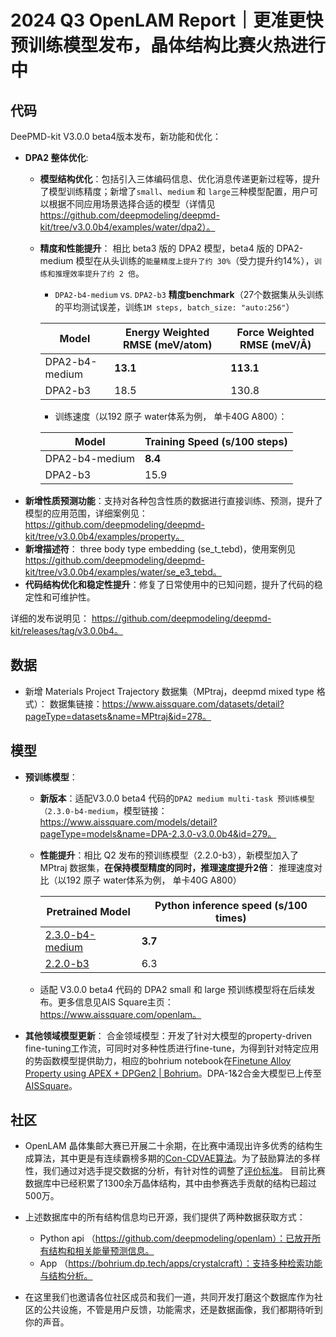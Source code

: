 # 2024 Q3 OpenLAM Report｜更准更快预训练模型发布，晶体结构比赛火热进行中

## 代码
DeePMD-kit V3.0.0 beta4版本发布，新功能和优化：
- __DPA2 整体优化__:
    -   __模型结构优化__：包括引入三体编码信息、优化消息传递更新过程等，提升了模型训练精度；新增了`small`、`medium` 和 `large`三种模型配置，用户可以根据不同应用场景选择合适的模型（详情见 https://github.com/deepmodeling/deepmd-kit/tree/v3.0.0b4/examples/water/dpa2）。
    -   __精度和性能提升__： 相比 beta3 版的 DPA2 模型，beta4 版的 DPA2-medium 模型在从头训练的`能量精度上提升了约 30%`（受力提升约14%），`训练和推理效率提升了约 2 倍`。

        - `DPA2-b4-medium` vs. `DPA2-b3` __精度benchmark__（27个数据集从头训练的平均测试误差，训练`1M steps, batch_size: "auto:256"`）


        | Model              | Energy Weighted RMSE (meV/atom) | Force Weighted RMSE (meV/Å) |
        |--------------------|------------------------------------|------------------------------|
        | DPA2-b4-medium     | __13.1__                               | __113.1__                        |
        | DPA2-b3            | 18.5                               | 130.8                        |

          
          - 训练速度（以192 原子 water体系为例， 单卡40G A800）：
          
        | Model            | Training Speed (s/100 steps) |
        |------------------|------------------------------|
        | DPA2-b4-medium   | __8.4__                          |
        | DPA2-b3          | 15.9                         |
- __新增性质预测功能__：支持对各种包含性质的数据进行直接训练、预测，提升了模型的应用范围，详细案例见：https://github.com/deepmodeling/deepmd-kit/tree/v3.0.0b4/examples/property。
- __新增描述符__： three body type embedding  (se_t_tebd)，使用案例见 https://github.com/deepmodeling/deepmd-kit/tree/v3.0.0b4/examples/water/se_e3_tebd。
- __代码结构优化和稳定性提升__：修复了日常使用中的已知问题，提升了代码的稳定性和可维护性。

详细的发布说明见： https://github.com/deepmodeling/deepmd-kit/releases/tag/v3.0.0b4。

## 数据
- 新增 Materials Project Trajectory 数据集（MPtraj，deepmd mixed type 格式）：
数据集链接：https://www.aissquare.com/datasets/detail?pageType=datasets&name=MPtraj&id=278。

## 模型

- __预训练模型__：
    -  __新版本__：适配V3.0.0 beta4 代码的`DPA2 medium multi-task 预训练模型（2.3.0-b4-medium`，模型链接：https://www.aissquare.com/models/detail?pageType=models&name=DPA-2.3.0-v3.0.0b4&id=279。
    -  __性能提升__：相比 Q2 发布的预训练模型（2.2.0-b3），新模型加入了 MPtraj 数据集，__在保持模型精度的同时，推理速度提升2倍__：
      推理速度对比（以192 原子 water体系为例， 单卡40G A800）
    
        | Pretrained Model            | Python inference speed (s/100 times) |
        |------------------|------------------------------|
        | [2.3.0-b4-medium](https://www.aissquare.com/models/detail?pageType=models&name=DPA-2.3.0-v3.0.0b4&id=279)  | __3.7__                          |
        | [2.2.0-b3](https://www.aissquare.com/models/detail?pageType=models&name=DPA-2.2.0-v3.0.0b3&id=272)        | 6.3                       |
    -  适配 V3.0.0 beta4 代码的 DPA2 small 和 large 预训练模型将在后续发布。更多信息见AIS Square主页：https://www.aissquare.com/openlam。
- __其他领域模型更新__：
    合金领域模型：开发了针对大模型的property-driven fine-tuning工作流，可同时对多种性质进行fine-tune，为得到针对特定应用的势函数模型提供助力，相应的bohrium notebook在[Finetune Alloy Property using APEX + DPGen2 | Bohrium](https://bohrium.dp.tech/notebooks/38767882597)。DPA-1&2合金大模型已上传至[AISSquare](https://www.aissquare.com/models/detail?pageType=models&name=DPA-1%262-53-alloy-multitask-400w&id=280)。

## 社区

- OpenLAM 晶体集邮大赛已开展二十余期，在比赛中涌现出许多优秀的结构生成算法，其中更是有连续霸榜多期的[Con-CDVAE算法](https://bohrium.dp.tech/competitions/8821838186?tab=discuss&postId=8415617783)。为了鼓励算法的多样性，我们通过对选手提交数据的分析，有针对性的调整了[评价标准](https://bohrium.dp.tech/competitions/8821838186?tab=discuss&postId=4170270451)。 目前比赛数据库中已经积累了1300余万晶体结构，其中由参赛选手贡献的结构已超过500万。
- 上述数据库中的所有结构信息均已开源，我们提供了两种数据获取方式：
  - Python api （https://github.com/deepmodeling/openlam）：已放开所有结构和相关能量预测信息。
  - App （https://bohrium.dp.tech/apps/crystalcraft）：支持多种检索功能与结构分析。

- 在这里我们也邀请各位社区成员和我们一道，共同开发打磨这个数据库作为社区的公共设施，不管是用户反馈，功能需求，还是数据画像，我们都期待听到你的声音。